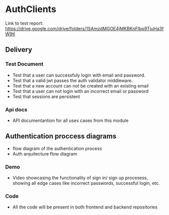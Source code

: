# AuthClients

Link to test report: https://drive.google.com/drive/folders/1SAmzdMGOE4jMKBKnFlbp9TjuHa3fW9tI

## Delivery


### Test Document

- Test that a user can successfuly login with email and password.
- Test that a valid jwt passes the auth validator middleware.
- Test that a new account can not be created with an existing email 
- Test that a user can not login with an incorrect email or password 
- Test that sessions are persistent 

### Api docs  

- API documentantion for all uses cases from this module

## Authentication proccess diagrams  

- flow diagram of the authentication process 
- Auth arquitecture flow diagram 

### Demo

- Video showcasing the functionality of sign in/ sign up procesess, showing all edge cases like incorrect passwords, successful login, etc.

### Code

- All the code will be present in both frontend and backend repositories
